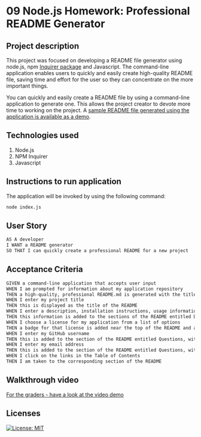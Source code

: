 # 09 Node.js Homework: Professional README Generator

## Project description

This project was focused on developing a README file generator using node.js, npm [Inquirer package](https://www.npmjs.com/package/inquirer) and Javascript. The command-line application enables users to quickly and easily create high-quality README file, saving time and effort for the user so they can concentrate on the more important things. 

You can quickly and easily create a README file by using a command-line application to generate one. This allows the project creator to devote more time to working on the project. A [sample README file generated using the application is available as a demo](develop/README.md). 

## Technologies used
1. Node.js
2. NPM Inquirer
3. Javascript

## Instructions to run application

The application will be invoked by using the following command:

```bash
node index.js
```

## User Story

```md
AS A developer
I WANT a README generator
SO THAT I can quickly create a professional README for a new project
```

## Acceptance Criteria

```md
GIVEN a command-line application that accepts user input
WHEN I am prompted for information about my application repository
THEN a high-quality, professional README.md is generated with the title of my project and sections entitled Description, Table of Contents, Installation, Usage, License, Contributing, Tests, and Questions
WHEN I enter my project title
THEN this is displayed as the title of the README
WHEN I enter a description, installation instructions, usage information, contribution guidelines, and test instructions
THEN this information is added to the sections of the README entitled Description, Installation, Usage, Contributing, and Tests
WHEN I choose a license for my application from a list of options
THEN a badge for that license is added near the top of the README and a notice is added to the section of the README entitled License that explains which license the application is covered under
WHEN I enter my GitHub username
THEN this is added to the section of the README entitled Questions, with a link to my GitHub profile
WHEN I enter my email address
THEN this is added to the section of the README entitled Questions, with instructions on how to reach me with additional questions
WHEN I click on the links in the Table of Contents
THEN I am taken to the corresponding section of the README
```

## Walkthrough video

[For the graders - have a look at the video demo](https://youtu.be/9yyKPG9__BY)

## Licenses
[![License: MIT](https://img.shields.io/badge/License-MIT-yellow.svg)](https://opensource.org/licenses/MIT)

